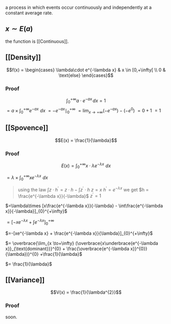 a process in which events occur continuously and independently at a constant average rate.

## $x\sim E(a)$
the function is [[Continuous]].


## [[Density]]
 $$f(x) = \begin{cases} \lambda\cdot e^{-\lambda x} & x \in [0,+\infty[ \\ 0 & \text{else} \end{cases}$$
### Proof
$$\int_{0}^{+\infty} a\cdot e^{-ax}\,dx = 1$$
$= a\times\int_{0}^{+\infty} e^{-ax}\,\,dx$
$= -e^{-ax}  \mid_{0}^{+\infty}$
$= \lim_{x\to+\infty} (-e^{-ax})  - (-e^{0})$ 
$= 0 + 1$
$= 1$



## [[Spovence]] 

$$E(x) = \frac{1}{\lambda}$$
### Proof
$$
E(x) = \int_{0}^{+\infty} x\cdot\lambda e^{-\lambda x} \,\,dx
$$


$= \lambda\times\int_{0}^{+\infty}x e^{-\lambda x}\,\,dx$
> using the law $\int z\cdot h^{'} = z\cdot h - \int z^{'}\cdot h$
	$z = x$
	$h^{'} = e^{-\lambda x}$
   we get 
	$h = \frac{e^{-\lambda x}}{-\lambda}$
	$z^{'} = 1$

$=\lambda\times [x\frac{e^{-\lambda x}}{-\lambda} - \int\frac{e^{-\lambda x}}{-\lambda}]_{0}^{+\infty}$

$=[-xe^{-\lambda x} + \int e^{-\lambda x}]_{0}^{+\infty}$

$=-[xe^{-\lambda x} + \frac{e^{-\lambda x}}{\lambda}]_{0}^{+\infty}$

$= \overbrace{\lim_{x \to+\infty} (\overbrace{x\underbrace{e^{-\lambda x}}_{\text{dominant}}}^{0} + \frac{\overbrace{e^{-\lambda x}}^{0}}{\lambda})}^{0} +\frac{1}{\lambda}$

$= \frac{1}{\lambda}$


## [[Variance]] 
$$V(x) = \frac{1}{\lambda^{2}}$$

### Proof
soon.

